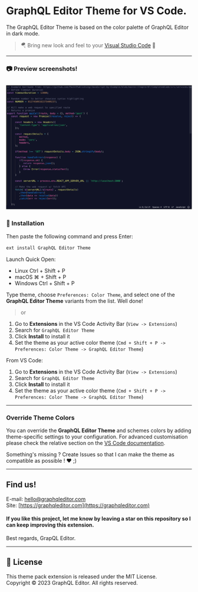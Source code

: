# GraphQL Editor Theme for VS Code.
The GraphQL Editor Theme is based on the color palette of GraphQL Editor in dark mode.
> 🪂 Bring new look and feel to your [Visual Studio Code](https://code.visualstudio.com) 🤩

---
### 📷 Preview screenshots!
![TypeScript](./assets/screenshot.png)
---
### 🚀 Installation

Then paste the following command and press Enter:

```bash
ext install GraphQL Editor Theme
```
Launch Quick Open:

- Linux Ctrl + Shift + P
- macOS ⌘ + Shift + P
- Windows Ctrl + Shift + P

Type theme, choose `Preferences: Color Theme`, and select one of the **GraphQL Editor Theme** variants from the list. Well done!


> or

1. Go to **Extensions** in the VS Code Activity Bar (`View -> Extensions`)
2. Search for `GraphQL Editor Theme`
3. Click **Install** to install it
4. Set the theme as your active color theme (`Cmd + Shift + P -> Preferences: Color Theme -> GraphQL Editor Theme`)

From VS Code:

1. Go to **Extensions** in the VS Code Activity Bar (`View -> Extensions`)
2. Search for `GraphQL Editor Theme`
3. Click **Install** to install it
4. Set the theme as your active color theme (`Cmd + Shift + P -> Preferences: Color Theme -> GraphQL Editor Theme`)
---
### Override Theme Colors

You can override the **GraphQL Editor Theme** and schemes colors by adding theme-specific settings to your configuration. For advanced customisation please check the relative section on the [VS Code documentation](https://code.visualstudio.com/docs/getstarted/themes#_customizing-a-color-theme).

Something's missing ? Create Issues so that I can make the theme as compatible as possible ! ❤️ ;)

---
## Find us!

E-mail: [hello@graphqleditor.com](hello@graphqleditor.com 'Send an e-mail')\
Site: [https://graphqleditor.com](https://graphqleditor.com)  


#### If you like this project, let me know by leaving a star on this repository so I can keep improving this extension.

Best regards, GrapQL Editor.

---
## 📜 License

This theme pack extension is released under the MIT License.\
Copyright &copy; 2023 GraphQL Editor. All rights reserved.